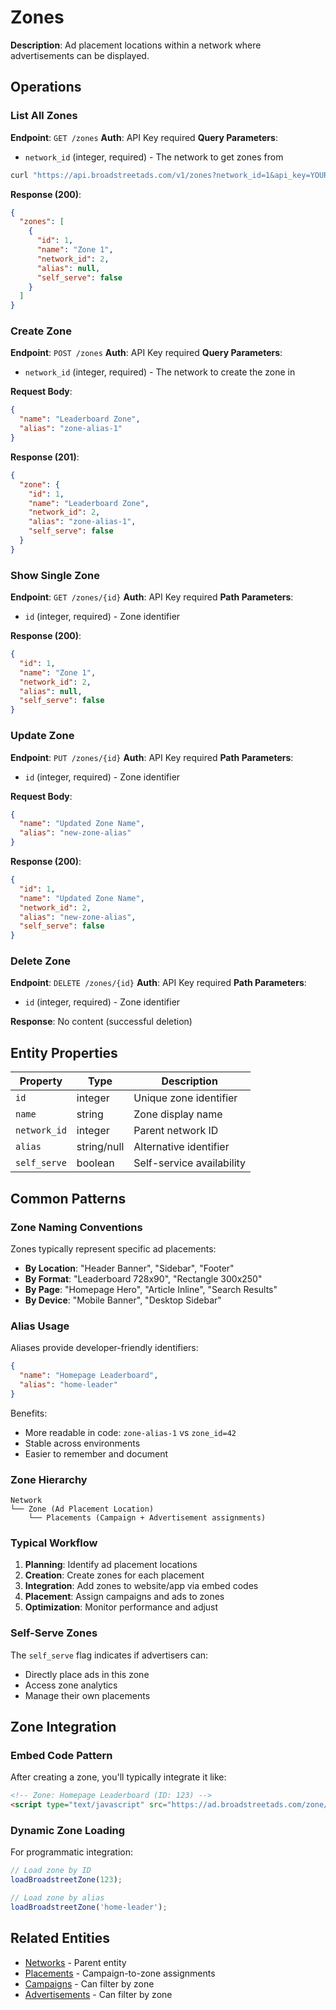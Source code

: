 # Zones

**Description**: Ad placement locations within a network where advertisements can be displayed.

## Operations

### List All Zones
**Endpoint**: `GET /zones`
**Auth**: API Key required
**Query Parameters**: 
- `network_id` (integer, required) - The network to get zones from

```bash
curl "https://api.broadstreetads.com/v1/zones?network_id=1&api_key=YOUR_API_KEY"
```

**Response (200)**:
```json
{
  "zones": [
    {
      "id": 1,
      "name": "Zone 1",
      "network_id": 2,
      "alias": null,
      "self_serve": false
    }
  ]
}
```

### Create Zone
**Endpoint**: `POST /zones`
**Auth**: API Key required
**Query Parameters**: 
- `network_id` (integer, required) - The network to create the zone in

**Request Body**:
```json
{
  "name": "Leaderboard Zone",
  "alias": "zone-alias-1"
}
```

**Response (201)**:
```json
{
  "zone": {
    "id": 1,
    "name": "Leaderboard Zone",
    "network_id": 2,
    "alias": "zone-alias-1",
    "self_serve": false
  }
}
```

### Show Single Zone
**Endpoint**: `GET /zones/{id}`
**Auth**: API Key required
**Path Parameters**: 
- `id` (integer, required) - Zone identifier

**Response (200)**:
```json
{
  "id": 1,
  "name": "Zone 1",
  "network_id": 2,
  "alias": null,
  "self_serve": false
}
```

### Update Zone
**Endpoint**: `PUT /zones/{id}`
**Auth**: API Key required
**Path Parameters**: 
- `id` (integer, required) - Zone identifier

**Request Body**:
```json
{
  "name": "Updated Zone Name",
  "alias": "new-zone-alias"
}
```

**Response (200)**:
```json
{
  "id": 1,
  "name": "Updated Zone Name",
  "network_id": 2,
  "alias": "new-zone-alias",
  "self_serve": false
}
```

### Delete Zone
**Endpoint**: `DELETE /zones/{id}`
**Auth**: API Key required
**Path Parameters**: 
- `id` (integer, required) - Zone identifier

**Response**: No content (successful deletion)

## Entity Properties

| Property | Type | Description |
|----------|------|-------------|
| `id` | integer | Unique zone identifier |
| `name` | string | Zone display name |
| `network_id` | integer | Parent network ID |
| `alias` | string/null | Alternative identifier |
| `self_serve` | boolean | Self-service availability |

## Common Patterns

### Zone Naming Conventions
Zones typically represent specific ad placements:
- **By Location**: "Header Banner", "Sidebar", "Footer"
- **By Format**: "Leaderboard 728x90", "Rectangle 300x250"
- **By Page**: "Homepage Hero", "Article Inline", "Search Results"
- **By Device**: "Mobile Banner", "Desktop Sidebar"

### Alias Usage
Aliases provide developer-friendly identifiers:
```json
{
  "name": "Homepage Leaderboard",
  "alias": "home-leader"
}
```

Benefits:
- More readable in code: `zone-alias-1` vs `zone_id=42`
- Stable across environments
- Easier to remember and document

### Zone Hierarchy
```
Network
└── Zone (Ad Placement Location)
    └── Placements (Campaign + Advertisement assignments)
```

### Typical Workflow
1. **Planning**: Identify ad placement locations
2. **Creation**: Create zones for each placement
3. **Integration**: Add zones to website/app via embed codes
4. **Placement**: Assign campaigns and ads to zones
5. **Optimization**: Monitor performance and adjust

### Self-Serve Zones
The `self_serve` flag indicates if advertisers can:
- Directly place ads in this zone
- Access zone analytics
- Manage their own placements

## Zone Integration

### Embed Code Pattern
After creating a zone, you'll typically integrate it like:
```html
<!-- Zone: Homepage Leaderboard (ID: 123) -->
<script type="text/javascript" src="https://ad.broadstreetads.com/zone/123.js"></script>
```

### Dynamic Zone Loading
For programmatic integration:
```javascript
// Load zone by ID
loadBroadstreetZone(123);

// Load zone by alias
loadBroadstreetZone('home-leader');
```

## Related Entities
- [Networks](./networks.md) - Parent entity
- [Placements](./placements.md) - Campaign-to-zone assignments
- [Campaigns](./campaigns.md) - Can filter by zone
- [Advertisements](./advertisements.md) - Can filter by zone